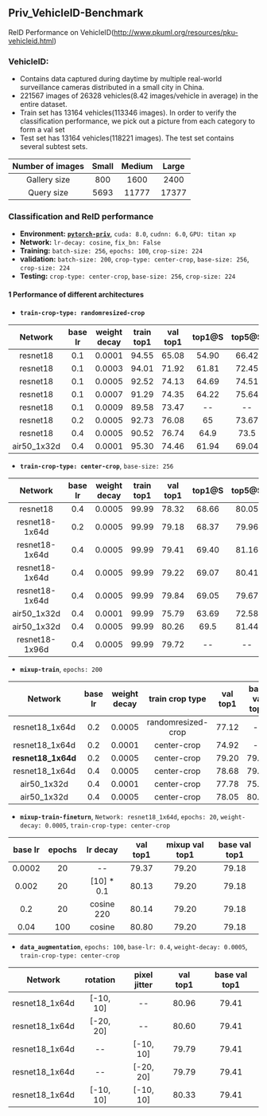 ## Priv_VehicleID-Benchmark
ReID Performance on VehicleID(http://www.pkuml.org/resources/pku-vehicleid.html)

### VehicleID:
* Contains data captured during daytime by multiple real-world surveillance cameras distributed in a small city in China.
* 221567 images of 26328 vehicles(8.42 images/vehicle in average) in the entire dataset. 
* Train set has 13164 vehicles(113346 images). In order to verify the classification performance, we pick out a picture from each category to form a val set 
* Test set has 13164 vehicles(118221 images). The test set contains several subtest sets.

Number of images|Small|Medium|Large|
:---:|:---:|:---:|:---:
Gallery size|800|1600|2400|
Query size|5693|11777|17377|


### Classification and ReID performance

* **Environment:** [**`pytorch-priv`**](https://github.com/soeaver/pytorch-priv), `cuda: 8.0`, `cudnn: 6.0`, `GPU: titan xp`
* **Network:** `lr-decay: cosine`, `fix_bn: False`
* **Training:** `batch-size: 256`, `epochs: 100`, `crop-size: 224`
* **validation:** `batch-size: 200`, `crop-type: center-crop`, `base-size: 256`, `crop-size: 224`
* **Testing:** `crop-type: center-crop`, `base-size: 256`, `crop-size: 224`

#### 1 Performance of different architectures
* **`train-crop-type: randomresized-crop`**

 Network|base lr|weight decay|train top1|val top1|top1@S|top5@S|top10@S|
 :---:|:---:|:---:|:---:|:---:|:---:|:---:|:---: 
 resnet18|0.1|0.0001|94.55|65.08|54.90|66.42|70.73
 resnet18|0.1|0.0003|94.01|71.92|61.81|72.45|77.12
 resnet18|0.1|0.0005|92.52|74.13|64.69|74.51|79.32
 resnet18|0.1|0.0007|91.29|74.35|64.22|75.64|81.73
 resnet18|0.1|0.0009|89.58|73.47|--|--|--
 resnet18|0.2|0.0005|92.73|76.08|65|73.67|78.65
 resnet18|0.4|0.0005|90.52|76.74|64.9|73.5|78.29
 air50_1x32d|0.4|0.0001|95.30|74.46|61.94|69.04|72.40
 
 * **`train-crop-type: center-crop`**, `base-size: 256`
 
 Network|base lr|weight decay|train top1|val top1|top1@S|top5@S|top10@S|
 :---:|:---:|:---:|:---:|:---:|:---:|:---:|:---: 
 resnet18|0.4|0.0005|99.99|78.32|68.66|80.05|85.39
 resnet18-1x64d|0.2|0.0005|99.99|79.18|68.37|79.96|85.49
 resnet18-1x64d|0.4|0.0005|99.99|79.41|69.40|81.16|86.63
 resnet18-1x64d|0.4|0.0005|99.99|79.22|69.07|80.41|85.70
 resnet18-1x64d|0.4|0.0005|99.99|79.84|69.05|79.67|85.38
 air50_1x32d|0.4|0.0001|99.99|75.79|63.69|72.58|77.22
 air50_1x32d|0.4|0.0005|99.99|80.26|69.5|81.44|86.42
 resnet18-1x96d|0.4|0.0005|99.99|79.72|--|--|--
 
 * **`mixup-train`**, `epochs: 200`
 
 Network|base lr|weight decay|train crop type|val top1|base val top1| 
 :---:|:---:|:---:|:---:|:---:|:---:
 resnet18_1x64d|0.2|0.0005|randomresized-crop|77.12|--
 resnet18_1x64d|0.2|0.0001|center-crop|74.92|--
 **resnet18_1x64d**|0.2|0.0005|center-crop|79.20|79.18
 resnet18_1x64d|0.4|0.0005|center-crop|78.68|79.41
 air50_1x32d|0.4|0.0001|center-crop|77.78|75.79
 air50_1x32d|0.4|0.0005|center-crop|78.05|80.26
 
 * **`mixup-train-fineturn`**, `Network: resnet18_1x64d`, `epochs: 20`, `weight-decay: 0.0005`, `train-crop-type: center-crop`
 
 base lr|epochs|lr decay|val top1|mixup val top1|base val top1| 
 :---:|:---:|:---:|:---:|:---:|:---:
 0.0002|20|--|79.37|79.20|79.18
 0.002|20|[10] * 0.1|80.13|79.20|79.18
 0.2|20|cosine 220|80.14|79.20|79.18
 0.04|100|cosine|80.80|79.20|79.18
 
 
 * **`data_augmentation`**, `epochs: 100`, `base-lr: 0.4`, `weight-decay: 0.0005`, `train-crop-type: center-crop`
 
 Network|rotation|pixel jitter|val top1|base val top1|
 :---:|:---:|:---:|:---:|:---:
 resnet18_1x64d|[-10, 10]|--|80.96|79.41|
 resnet18_1x64d|[-20, 20]|--|80.60|79.41|
 resnet18_1x64d|--|[-10, 10]|79.79|79.41|
 resnet18_1x64d|--|[-20, 20]|79.79|79.41|
 resnet18_1x64d|[-10, 10]|[-10, 10]|80.33|79.41|
 
 
 
 
 
 

 

 


 

 

